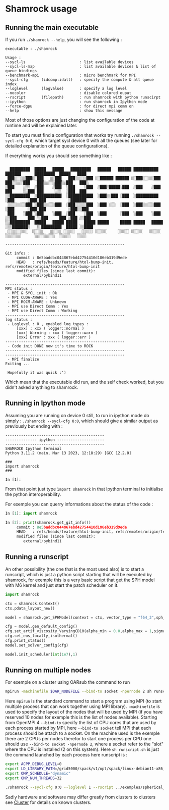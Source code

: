 # Shamrock usage


## Running the main executable 

If you run `./shamrock --help`, you will see the following :

```
executable : ./shamrock 

Usage : 
--sycl-ls                        : list available devices 
--sycl-ls-map                    : list available devices & list of queue bindings 
--benchmark-mpi                  : micro benchmark for MPI 
--sycl-cfg      (idcomp:idalt)   : specify the compute & alt queue index 
--loglevel      (logvalue)       : specify a log level 
--nocolor                        : disable colored ouput 
--rscript       (filepath)       : run shamrock with python runscirpt 
--ipython                        : run shamrock in Ipython mode 
--force-dgpu                     : for direct mpi comm on 
--help                           : show this message 
```

Most of those options are just changing the configuration of the code at runtime and will be explained later.

To start you must find a configuration that works try running `./shamrock --sycl-cfg 0:0`, which target sycl device 0 with all the queues (see later for detailed explanation of the queue configurations).

If everything works you should see something like : 

```

  █████████  █████   █████   █████████   ██████   ██████ ███████████      ███████      █████████  █████   ████
 ███░░░░░███░░███   ░░███   ███░░░░░███ ░░██████ ██████ ░░███░░░░░███   ███░░░░░███   ███░░░░░███░░███   ███░ 
░███    ░░░  ░███    ░███  ░███    ░███  ░███░█████░███  ░███    ░███  ███     ░░███ ███     ░░░  ░███  ███   
░░█████████  ░███████████  ░███████████  ░███░░███ ░███  ░██████████  ░███      ░███░███          ░███████    
 ░░░░░░░░███ ░███░░░░░███  ░███░░░░░███  ░███ ░░░  ░███  ░███░░░░░███ ░███      ░███░███          ░███░░███   
 ███    ░███ ░███    ░███  ░███    ░███  ░███      ░███  ░███    ░███ ░░███     ███ ░░███     ███ ░███ ░░███  
░░█████████  █████   █████ █████   █████ █████     █████ █████   █████ ░░░███████░   ░░█████████  █████ ░░████
 ░░░░░░░░░  ░░░░░   ░░░░░ ░░░░░   ░░░░░ ░░░░░     ░░░░░ ░░░░░   ░░░░░    ░░░░░░░      ░░░░░░░░░  ░░░░░   ░░░░ 

----------------------------------------------------- 

Git infos :
     commit : 8e5baddbc044867ebd42754410d186eb319d9ede
     HEAD   : refs/heads/feature/htol-bump-init, refs/remotes/origin/feature/htol-bump-init
     modified files (since last commit):
        external/pybind11

----------------------------------------------------- 
MPI status :  
 - MPI & SYCL init : Ok 
 - MPI CUDA-AWARE : Yes 
 - MPI ROCM-AWARE : Unknown 
 - MPI use Direct Comm : Yes 
 - MPI use Direct Comm : Working 
----------------------------------------------------- 
log status :  
 - Loglevel : 0 , enabled log types :  
     [xxx] : xxx ( logger::normal ) 
     [xxx] Warning : xxx ( logger::warn ) 
     [xxx] Error : xxx ( logger::err ) 
----------------------------------------------------- 
 - Code init DONE now it's time to ROCK 
----------------------------------------------------- 
----------------------------------------------------- 
 - MPI finalize 
Exiting ...
 
 Hopefully it was quick :')
```

Which mean that the executable did run, and the self check worked, but you didn't asked anything to shamrock.

## Running in Ipython mode

Assuming you are running on device 0 still, to run in ipython mode do simply : `./shamrock --sycl-cfg 0:0`, which should give a similar output as previously but ending with : 
```
--------------------------------------------
-------------- ipython ---------------------
--------------------------------------------
SHAMROCK Ipython terminal
Python 3.11.2 (main, Mar 13 2023, 12:18:29) [GCC 12.2.0]

### 
import shamrock
###

In [1]: 
```

From that point just type `ìmport shamrock` in that Ipython terminal to initialise the python interoperability.

For exemple you can querry informations about the status of the code : 
```py
In [1]: import shamrock

In [2]: print(shamrock.get_git_info())
     commit : 8e5baddbc044867ebd42754410d186eb319d9ede
     HEAD   : refs/heads/feature/htol-bump-init, refs/remotes/origin/feature/htol-bump-init
     modified files (since last commit):
        external/pybind11
```

## Running a runscript

An other possibility (the one that is the most used also) is to start a runscript, which is just a python script starting that will be executed by shamrock, for exemple this is a very basic script that get the SPH model with M6 kernel and just start the patch scheduler on it.

```py
import shamrock

ctx = shamrock.Context()
ctx.pdata_layout_new()

model = shamrock.get_SPHModel(context = ctx, vector_type = "f64_3",sph_kernel = "M6")

cfg = model.gen_default_config()
cfg.set_artif_viscosity_VaryingCD10(alpha_min = 0.0,alpha_max = 1,sigma_decay = 0.1, alpha_u = 1, beta_AV = 2)
cfg.set_eos_locally_isothermal()
cfg.print_status()
model.set_solver_config(cfg)

model.init_scheduler(int(1e7),1)
```

## Running on multiple nodes

For exemple on a cluster using OARsub the command to run 

```sh
mpirun -machinefile $OAR_NODEFILE --bind-to socket -npernode 2 sh runscript.sh
```

Here `mpirun` is the standard command to start a program using MPI (to start multiple process that can work together using MPI library). `-machinefile` is used to specify the layout of the nodes that will be used by MPI (if you have reserved 10 nodes for exemple this is the list of nodes available). Starting from OpenMPI 4 `--bind-to` specify the list of CPU cores that are used by each process started by MPI, here `--bind-to socket` tell MPI that each process should be attach to a socket. On the machine used is the exemple there are 2 CPUs per nodes therefor to start one process per CPU one should use `--bind-to socket -npernode 2`, where a socket refer to the "slot" where the CPU is installed (2 on this system). Here `sh runscript.sh` is just the command launched by each process here runscript is : 
```sh
export ACPP_DEBUG_LEVEL=0 
export LD_LIBRARY_PATH=/grid5000/spack/v1/opt/spack/linux-debian11-x86_64_v2/gcc-10.4.0/llvm-13.0.1-i53qugtbmlvnfi6tppnc7bresushxg2j/lib:$LD_LIBRARY_PATH 
export OMP_SCHEDULE="dynamic"
export OMP_NUM_THREADS=32

./shamrock --sycl-cfg 0:0 --loglevel 1 --rscript ../exemples/spherical_wave.py
```

Sadly hardware and software may differ greatly from clusters to clusters see [Cluster](cluster.md) for details on known clusters.